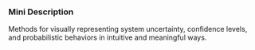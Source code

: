 ### Mini Description

Methods for visually representing system uncertainty, confidence levels, and probabilistic behaviors in intuitive and meaningful ways.
